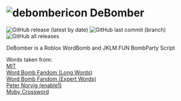 # ![debombericon](https://user-images.githubusercontent.com/53323309/123511789-ee473200-d6b5-11eb-9f03-09412ae4edb5.png) DeBomber

![GitHub release (latest by date)](https://img.shields.io/github/v/release/xacvwe/DeBomber?color=blueviolet&label=Latest%20Release&style=for-the-badge)
![GitHub last commit (branch)](https://img.shields.io/github/last-commit/xacvwe/DeBomber/main?style=for-the-badge)
![GitHub all releases](https://img.shields.io/github/downloads/xacvwe/DeBomber/total?style=for-the-badge)

DeBomber is a Roblox WordBomb and JKLM.FUN BombParty Script

Words taken from:\
[MIT](https://www.mit.edu/~ecprice/wordlist.10000)\
[Word Bomb Fandom (Long Words)](https://wordbombroblox.fandom.com/wiki/List_of_long_words)\
[Word Bomb Fandom (Expert Words)](https://wordbombroblox.fandom.com/wiki/List_of_expert_words)\
[Peter Norvig (enable1)](http://norvig.com/ngrams/enable1.txt)\
[Moby Crossword](https://raw.githubusercontent.com/bgreenlee/scrabble-suggest/master/data/word_list_moby_crossword-flat/word_list_moby_crossword.flat.txt)
